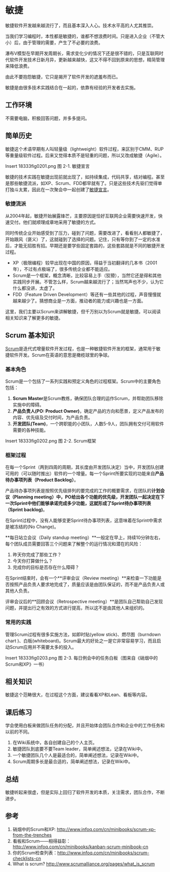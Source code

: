 # 敏捷 #
敏捷软件开发越来越流行了，而且基本深入人心。技术水平高的人尤其推崇。

当我们学习编程时，本性都是敏捷的，谁都不想浪费时间。只是进入企业（不管大小）后，由于管理的需要，产生了不必要的浪费。

瀑布V模型在早期开发周期长，需求变化少的情况下还是很不错的，只是互联网时代软件开发技术日新月异，更新越来越快，这又不得不回到原来的思想，精简管理来降低浪费。

由此不要抱怨敏捷，它只是揭开了软件开发的遮羞布而已。

敏捷是由很多技术实践结合在一起的，依靠有经验的开发者去实施。

## 工作环境 ##
不需要电脑，积极回答问题，并多多提问。

## 简单历史 ##
敏捷这个术语早期有人叫轻量级（lightweight）软件过程，来区别于CMM、RUP等重量级软件过程。后来又觉得本质不是轻重的问题，所以又改成敏捷（Agile）。

Insert 18333fig0201.png 
图 2-1. 敏捷宣言

敏捷的技术实践在敏捷出现前就出现了，如持续集成，代码共享，结对编程。甚至是那些敏捷流派，如XP、Scrum、FDD都早就有了。只是这些技术先驱们觉得单打独斗太累，因此在一次聚会中一起创建了[敏捷宣言][2]。

### 敏捷流派 ###
从2004年起，敏捷开始展露锋芒，主要原因是恰好互联网企业需要快速开发，快速交付。他们就顺理成章地采用了敏捷的方式。

同时传统企业开始感受到了压力，碰到了问题，需要改进了，看看别人都敏捷了，开始跟风（褒义）了，这就碰到了选择的问题。记住，只有等你到了一定的水准后，才能无招胜有招。早期还是要学些固定套路的，这些套路就是不同的敏捷开发过程。

 * XP（极限编程）较早出现在中国的原因，得益于当初翻译的几本书（2001年），不过有点极端了，很多传统企业都不能适应。
 * Scrum是一个框架，概念清晰，比较容易上手（狡猾），当然它还是得和其他实践同步开展。不管怎么样，Scrum越来越流行了；当然骂声也不少，认为它什么都没讲，太虚了。
 * FDD（Feature Driven Development）等还有一些其他的过程，声音慢慢就越来越少了。猜想商业是一方面，推动者的能力或兴趣也是一方面。
 
这里，我们主要以Scrum来讲解敏捷，但千万别以为Scrum就是敏捷。可以阅读相关知识来了解更多的敏捷。

## Scrum 基本知识 ##
[Scrum][1]是迭代式增量软件开发过程，也是一种敏捷软件开发的框架，通常用于敏捷软件开发。Scrum在英语的意思是橄榄球里的争球。

### 基本角色 ###
Scrum是一个包括了一系列实践和预定义角色的过程框架。Scrum中的主要角色包括：

 1. **Scrum Master**是Scrum教练，确保团队合理的运作Scrum，并帮助团队移除实施中的障碍。
 2. **产品负责人(PO: Product Owner)**，确定产品的方向和愿景，定义产品发布的内容、优先级及交付时间，为产品负责。
 3. **开发团队(Team)**，一个跨职能的小团队，人数5-9人，团队拥有交付可用软件需要的各种技能。
 
Insert 18333fig0202.png 
图 2-2. Scrum框架
 
### 框架过程 ### 
在每一个Sprint（两到四周的周期，其长度由开发团队决定）当中，开发团队创建可用的（可以随时推出）软件的一个增量。每一个Sprint所要实现的功能来自**产品待办事项列表（Product Backlog）**。

产品待办事项列表是按照优先级排列的要完成的工作的概要需求，在团队的**计划会议（Planning meeting）**中，PO给出各个功能的优先级，开发团队一起决定在下一次Sprint中他们能够承诺完成多少功能，这就形成了**Sprint待办事项列表（Sprint backlog)**。

在Sprint过程中，没有人能够变更Sprint待办事项列表，这意味着在Sprint中需求是被冻结的(No Change)。

**每日站立会议（Daily standup meeting）**一般定在早上，持续10分钟左右，每个团队成员需要回答三个问题来了解整个的运行情况和潜在的风险：

 1. 昨天你完成了那些工作？
 2. 今天你打算做什么？
 3. 完成你的目标是否存在什么障碍？
 
在Sprint结束时，会有一个**评审会议（Review meeting）**来检查一下功能是否按照产品负责人要求地完成了，质量应该是由团队保证的，而不是产品负责人或其他人负责。

评审会议后的**回顾会议（Retrospective meeting）**是团队自己帮助自己发现问题，并提出行之有效的方式进行提高，所以这不是由其他人来组织的。

### 常用的实践 ###
管理Scrum过程有很多实施方法，如即时贴(yellow stick)、燃尽图（burndown chart )、白板(whiteboard)。Scrum最大的好处之一是它非常容易学习，而且启动Scrum应用并不需要太多的投入。

Insert 18333fig0203.png 
图 2-3. 每日例会中的任务白板（图来自《硝烟中的Scrum和XP》一书）

## 相关知识 ##
敏捷这个范畴很大，在过程这个方面，建议看看XP和Lean、看板等内容。

## 课后练习 ##
学会使用白板来做团队任务的分配，并且开始体会团队合作和企业中的工作任务和以前的不同。

 1. 在Wiki系统中，各自创建自己的个人主页。
 2. 敏捷团队到底要不要Team leader，简单阐述想法，记录在Wiki中。
 3. 一个敏捷团队几个人是最适合的，简单阐述想法，记录在Wiki中。
 4. Scrum周期多长是最合适的，简单阐述想法，记录在Wiki中。
 
## 总结 ##
敏捷听起来很虚，但是实际上回归了软件开发的本质，关注需求，团队合作，不断进步。

## 参考 ##
 1. 硝烟中的Scrum和XP: http://www.infoq.com/cn/minibooks/scrum-xp-from-the-trenches
 2. 看板和Scrum——相得益彰：http://www.infoq.com/cn/minibooks/kanban-scrum-minibook-cn
 3. 你的Scrum检查列表：http://www.infoq.com/cn/minibooks/scrum-checklists-cn
 4. What is scrum? http://www.scrumalliance.org/pages/what_is_scrum
 
 [1]: http://zh.wikipedia.org/wiki/Scrum
 [2]: http://agilemanifesto.org/iso/zhchs/
